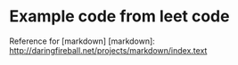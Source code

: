 

Example code from leet code
===========================

[problems]: https://leetcode.com/problemset/algorithms/


[bc]: https://en.wikipedia.org/wiki/Java_bytecode_instruction_listings
[scala-maven]: http://www.scala-lang.org/old/node/345

[inline-scala-maven]: http://books.sonatype.com/mcookbook/reference/scala.html
[git-log]: https://coderwall.com/p/euwpig/a-better-git-log


Reference for  [markdown]
    [markdown]: http://daringfireball.net/projects/markdown/index.text

